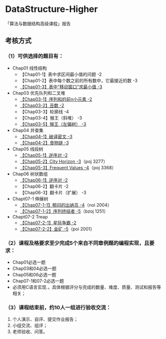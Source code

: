 # DataStructure-Higher
「算法与数据结构高级课程」报告

## 考核方式
### （1）可供选择的题目有：

- Chap01 线性结构  
	- 【Chap01-1】表中求区间最小值的问题 -2
	- 【Chap01-2】表中每个数之前的所有数中，它最接近的数 -3
	- [【Chap01-3】表中“移动窗口”求最小值 -3](readme/Chap01-3.md)
- Chap03 优先队列和二叉堆
	- [【Chap03-1】序列和的前n小元素 -2](readme/Chap03-1.md)
	- [【Chap03-2】丑数 -2](readme/Chap03-2.md)
	- 【Chap03-3】轮廓线 -4 
	- 【Chap03-4】猴王（斜堆） -3
	- [【Chap03-5】猴王（左偏树） -3](readme/Chap03-5.md)
- Chap04 并查集 
	- [【Chap04-1】破译密文 -3](readme/Chap04-1.md)
	- [【Chap04-2】食物链 -3](readme/Chap04-2.md)
- Chap05 线段树 
	- [【Chap05-1】逆序对 -2](readme/Chap05-1.md)
	- [【Chap05-2】City Horizon -3](readme/Chap05-2.md)（poj 3277）
	- [【Chap05-3】Frequent Values -4](readme/Chap05-3.md)（poj 3368）
- Chap06 树状数组　
	- [【Chap06-1】逆序对 -2](readme/Chap06-1.md)
	- 【Chap06-2】翻卡片 -2
	- 【Chap06-3】翻卡片（扩展） -3
- Chapt07-1 伸展树 
	- [【Chap07-1-1】郁闷的出纳员 -4](readme/Chap07-1-1.md)（noi 2004）
	- [【Chap07-1-2】序列终结者 -5](readme/Chap07-1-2.md)（bzoj 1251）
- Chapt07-2 Treap 
	- [【Chap07-2-1】星际争霸 -2](readme/Chap07-2-1.md) 
	- [【Chap07-2-2】金矿 -5](readme/Chap07-2-2.md)（poi 2001）

### （2）课程及格要求至少完成5个来自不同章例题的编程实现，且要求：
- Chap01必选一题
- Chap03和04必选一题
- Chap05和06必选一题
- Chap07-1和07-2必选一题          
- 必须用C语言实现.，具体根据评分与完成的数量、难度、质量、测试和报告等相关；
### （3）课程结束前，约10人一组进行验收交流：
1. 个人演示、自评、提交作业报告；
2. 小组交流、组评；
3. 老师验收、问答。

